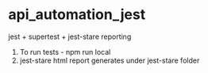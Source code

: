 # api_automation_jest

jest + supertest + jest-stare reporting

1. To run tests - npm run local
2. jest-stare html report generates under jest-stare folder
